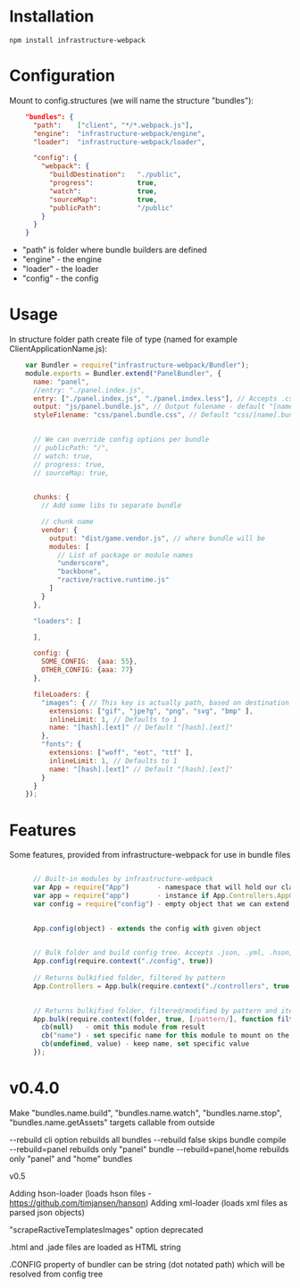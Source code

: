 Installation
============

    npm install infrastructure-webpack


Configuration
=============

Mount to config.structures (we will name the structure "bundles"):

```json
    "bundles": {
      "path":    ["client", "*/*.webpack.js"],
      "engine":  "infrastructure-webpack/engine",
      "loader":  "infrastructure-webpack/loader",

      "config": {
        "webpack": {
          "buildDestination":   "./public",
          "progress":           true,
          "watch":              true,
          "sourceMap":          true,
          "publicPath":         "/public"
        }
      }
    }
```

- "path" is folder where bundle builders are defined
- "engine" - the engine
- "loader" - the loader
- "config"  - the config


Usage
=====

In structure folder path create file of type (named for example ClientApplicationName.js):

```javascript
    var Bundler = require("infrastructure-webpack/Bundler");
    module.exports = Bundler.extend("PanelBundler", {
      name: "panel",
      //entry: "./panel.index.js",
      entry: ["./panel.index.js", "./panel.index.less"], // Accepts .css, .less and .sass
      output: "js/panel.bundle.js", // Output fulename - default "[name].bundle.js"
      styleFilename: "css/panel.bundle.css", // Default "css/[name].bundle.css"
      

      // We can override config options per bundle
      // publicPath: "/",
      // watch: true,
      // progress: true,
      // sourceMap: true,
      

      chunks: {
        // Add some libs to separate bundle

        // chunk name
        vendor: {
          output: "dist/game.vendor.js", // where bundle will be
          modules: [
            // List of package or module names
            "underscore",
            "backbone",
            "ractive/ractive.runtime.js"
          ]
        }
      },

      "loaders": [

      ],

      config: {
        SOME_CONFIG:  {aaa: 55},
        OTHER_CONFIG: {aaa: 77}
      },

      fileLoaders: {
        "images": { // This key is actually path, based on destination folder, specified in config
          extensions: ["gif", "jpe?g", "png", "svg", "bmp" ],
          inlineLimit: 1, // Defaults to 1
          name: "[hash].[ext]" // Default "[hash].[ext]"
        },
        "fonts": {
          extensions: ["woff", "eot", "ttf" ],
          inlineLimit: 1, // Defaults to 1
          name: "[hash].[ext]" // Default "[hash].[ext]"
        }
      }
    });
```

Features
========
Some features, provided from infrastructure-webpack for use in bundle files

```javascript

      // Built-in modules by infrastructure-webpack
      var App = require("App")       - namespace that will hold our classes and other stuff
      var app = require("app")       - instance if App.Controllers.AppController provided
      var config = require("config") - empty object that we can extend

      
      App.config(object) - extends the config with given object
      

      // Bulk folder and build config tree. Accepts .json, .yml, .hson, .xml and .js files
      App.config(require.context("./config", true))
      
      // Returns bulkified folder, filtered by pattern
      App.Controllers = App.bulk(require.context("./controllers", true, [/pattern/]) - 
      

      // Returns bulkified folder, filtered/modified by pattern and iterator
      App.bulk(require.context(folder, true, [/pattern/], function filter(name, context, cb){
        cb(null)   - omit this module from result
        cb("name") - set specific name for this module to mount on the result object
        cb(undefined, value) - keep name, set specific value
      });


```

v0.4.0
======

Make "bundles.name.build", "bundles.name.watch", "bundles.name.stop", "bundles.name.getAssets" targets callable from outside

  --rebuild cli option rebuilds all bundles
  --rebuild false skips bundle compile
  --rebuild=panel rebuilds only "panel" bundle
  --rebuild=panel,home rebuilds only "panel" and "home" bundles


v0.5

Adding hson-loader (loads hson files - https://github.com/timjansen/hanson)
Adding xml-loader (loads xml files as parsed json objects)

"scrapeRactiveTemplatesImages" option deprecated

.html and .jade files are loaded as HTML string

.CONFIG property of bundler can be string (dot notated path) which will be resolved from config tree